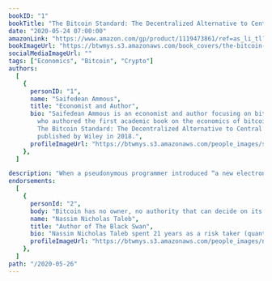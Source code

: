 ```yaml
---
bookID: "1"
bookTitle: "The Bitcoin Standard: The Decentralized Alternative to Central Banking"
date: "2020-05-24 07:00:00"
amazonLink: "https://www.amazon.com/gp/product/1119473861/ref=as_li_tl?ie=UTF8&camp=1789&creative=9325&creativeASIN=1119473861&linkCode=as2&tag=btmysmarter-20&linkId=ac7311c961773a49958df5073a63bc32"
bookImageUrl: "https://btwmys.s3.amazonaws.com/book_covers/the-bitcoin-standard.png"
socialMediaImageUrl: ""
tags: ["Economics", "Bitcoin", "Crypto"]
authors:
  [
    {
      personID: "1",
      name: "Saifedean Ammous",
      title: "Economist and Author",
      bio: "Saifedean Ammous is an economist and author focusing on bitcoin,
        who authored the first academic book on the economics of bitcoin,
        The Bitcoin Standard: The Decentralized Alternative to Central Banking,
        published by Wiley in 2018.",
      profileImageUrl: "https://btwmys.s3.amazonaws.com/people_images/saifedean-ammous.png",
    },
  ]

description: "When a pseudonymous programmer introduced “a new electronic cash system that’s fully peer-to-peer, with no trusted third party” to a small online mailing list in 2008, very few paid attention. Ten years later, and against all odds, this upstart autonomous decentralized software offers an unstoppable and globally-accessible hard money alternative to modern central banks. The Bitcoin Standard analyzes the historical context to the rise of Bitcoin, the economic properties that have allowed it to grow quickly, and its likely economic, political, and social implications."
endorsements:
  [
    {
      personId: "2",
      body: "Bitcoin has no owner, no authority that can decide on its fate. It is owned by the crowd, its users. And it now has a track record of several years, enough for it to be an animal in its own right. Its mere existence is an insurance policy that will remind governments that the last object the establishment could control, namely, the currency, is no longer their monopoly. This gives us, the crowd, an insurance policy against an Orwellian future.",
      name: "Nassim Nicholas Taleb",
	  title: "Author of The Black Swan",
	  bio: "Nassim Nicholas Taleb spent 21 years as a risk taker (quantitative  trader) before becoming a researcher in philosophical, mathematical and (mostly) practical problems with probability. Taleb is the author of a multivolume essay, the Incerto (The Black Swan, Fooled by Randomness, Antifragile, and Skin in the Game) covering broad facets of uncertainty. It has been published  into 41 languages.In addition to his trader life, Taleb has also written, as a backup of the Incerto, more than 70 scholarly papers in mathematical statistics, quantitative finance, statistical physics, philosophy, ethics, economics, & international affairs, around the notion of risk and probability  (grouped in the Technical Incerto ).  Taleb is currently Distinguished Professor of Risk Engineering at NYU's Tandon School of Engineering (only a quarter time position). His current focus is on the properties of systems that can handle disorder (antifragile).Taleb refuses all honors and anything that 'turns knowledge into a spectator sport'",
      profileImageUrl: "https://btwmys.s3.amazonaws.com/people_images/nassim-nicholas-taleb.png",
    },
  ]
path: "/2020-05-26"
---
```

